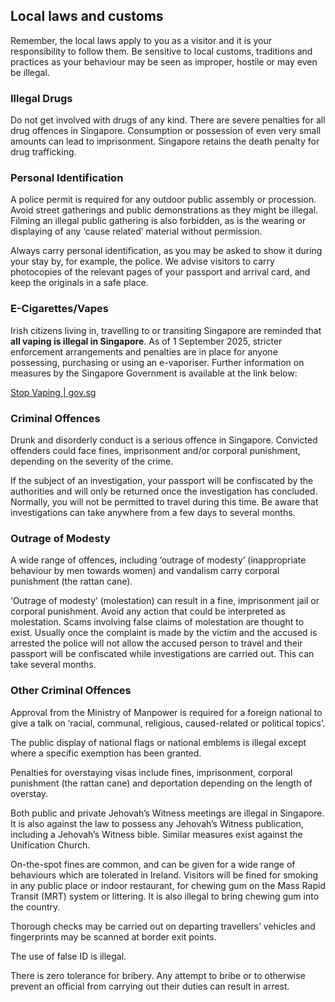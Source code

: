 ## Local laws and customs

Remember, the local laws apply to you as a visitor and it is your responsibility to follow them. Be sensitive to local customs, traditions and practices as your behaviour may be seen as improper, hostile or may even be illegal.

### **Illegal Drugs**

Do not get involved with drugs of any kind. There are severe penalties for all drug offences in Singapore. Consumption or possession of even very small amounts can lead to imprisonment. Singapore retains the death penalty for drug trafficking.

### **Personal Identification**

A police permit is required for any outdoor public assembly or procession. Avoid street gatherings and public demonstrations as they might be illegal. Filming an illegal public gathering is also forbidden, as is the wearing or displaying of any ‘cause related’ material without permission.

Always carry personal identification, as you may be asked to show it during your stay by, for example, the police. We advise visitors to carry photocopies of the relevant pages of your passport and arrival card, and keep the originals in a safe place.

### **E-Cigarettes/Vapes**

Irish citizens living in, travelling to or transiting Singapore are reminded that **all vaping is illegal in Singapore**. As of 1 September 2025, stricter enforcement arrangements and penalties are in place for anyone possessing, purchasing or using an e-vaporiser. Further information on measures by the Singapore Government is available at the link below:

[Stop Vaping | gov.sg](https://www.gov.sg/stopvaping#27df0b102749340f569a4780a8d4ab3f)

### **Criminal Offences**

Drunk and disorderly conduct is a serious offence in Singapore. Convicted offenders could face fines, imprisonment and/or corporal punishment, depending on the severity of the crime.

If the subject of an investigation, your passport will be confiscated by the authorities and will only be returned once the investigation has concluded. Normally, you will not be permitted to travel during this time. Be aware that investigations can take anywhere from a few days to several months.

### **Outrage of Modesty**

A wide range of offences, including ‘outrage of modesty’ (inappropriate behaviour by men towards women) and vandalism carry corporal punishment (the rattan cane).

‘Outrage of modesty’ (molestation) can result in a fine, imprisonment jail or corporal punishment. Avoid any action that could be interpreted as molestation. Scams involving false claims of molestation are thought to exist. Usually once the complaint is made by the victim and the accused is arrested the police will not allow the accused person to travel and their passport will be confiscated while investigations are carried out. This can take several months.

### **Other Criminal Offences**

Approval from the Ministry of Manpower is required for a foreign national to give a talk on ‘racial, communal, religious, caused-related or political topics’.

The public display of national flags or national emblems is illegal except where a specific exemption has been granted.

Penalties for overstaying visas include fines, imprisonment, corporal punishment (the rattan cane) and deportation depending on the length of overstay.

Both public and private Jehovah’s Witness meetings are illegal in Singapore. It is also against the law to possess any Jehovah’s Witness publication, including a Jehovah’s Witness bible. Similar measures exist against the Unification Church.

On-the-spot fines are common, and can be given for a wide range of behaviours which are tolerated in Ireland. Visitors will be fined for smoking in any public place or indoor restaurant, for chewing gum on the Mass Rapid Transit (MRT) system or littering. It is also illegal to bring chewing gum into the country.

Thorough checks may be carried out on departing travellers’ vehicles and fingerprints may be scanned at border exit points.

The use of false ID is illegal.

There is zero tolerance for bribery. Any attempt to bribe or to otherwise prevent an official from carrying out their duties can result in arrest.